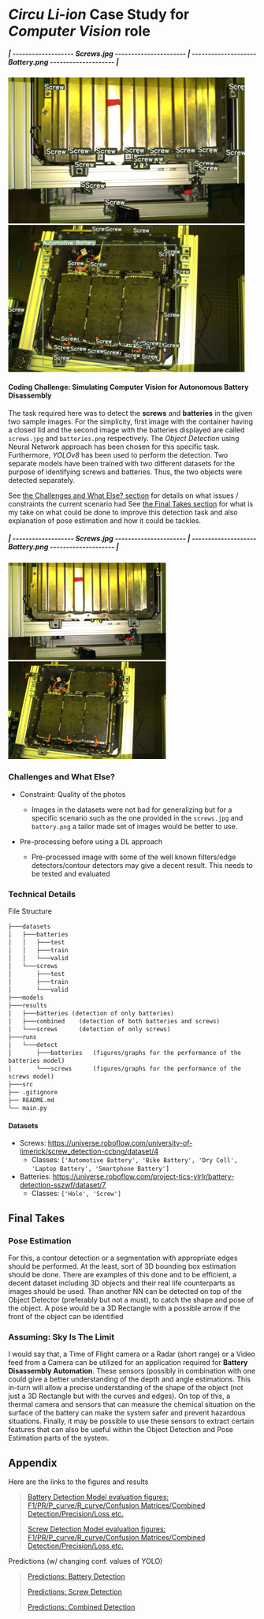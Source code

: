 
# *Circu Li-ion* Case Study for *Computer Vision* role
##### | -------------------  Screws.jpg  ---------------------- | --------------------  Battery.png  -------------------- |
<img src="https://github.com/enverbashirov/Object-Detection-Screws-and-Batteries/blob/master/results/combined/screws.jpg?raw=true" width="480"/> <img src="https://github.com/enverbashirov/Object-Detection-Screws-and-Batteries/blob/master/results/combined/batteries.jpg?raw=true" width="480"/>

#### Coding Challenge: Simulating Computer Vision for Autonomous Battery Disassembly
The task required here was to detect the **screws** and **batteries** in the given two sample images. For the simplicity, first image with the container having a closed lid and the second image with the batteries displayed are called `screws.jpg` and `batteries.png` respectively. The *Object Detection* using Neural Network approach has been chosen for this specific task. Furthermore, *YOLOv8* has been used to perform the detection. Two separate models have been trained with two different datasets for the purpose of identifying screws and batteries. Thus, the two objects were detected separately.

See [the Challenges and What Else? section](#challenges-and-hat-else?) for details on what issues / constraints the current scenario had
See [the Final Takes section](#final-takes) for what is my take on what could be done to improve this detection task and also explanation of pose estimation and how it could be tackles.

##### | -------------------  Screws.jpg  ---------------------- | --------------------  Battery.png  -------------------- |
<img src="https://github.com/enverbashirov/Object-Detection-Screws-and-Batteries/blob/master/datasets/screws.jpg?raw=true" width="320"/> <img src="https://github.com/enverbashirov/Object-Detection-Screws-and-Batteries/blob/master/datasets/battery.png?raw=true" width="320"/>

### Challenges and What Else?
- Constraint: Quality of the photos
	- Images in the datasets were not bad for generalizing but for a specific scenario such as the one provided in the `screws.jpg` and `battery.png` a tailor made set of images would be better to use. 

- Pre-processing before using a DL approach
	- Pre-processed image with some of the well known filters/edge detectors/contour detectors may give a decent result. This needs to be tested and evaluated


### Technical Details
File Structure
```
├───datasets
│   ├───batteries
│   │   ├───test
│   │   ├───train
│   │   └───valid
│   └───screws
│       ├───test
│       ├───train
│       └───valid
├───models
├───results
│   ├───batteries (detection of only batteries)
│   ├───combined 	(detection of both batteries and screws)
│   └───screws 		(detection of only screws)
├───runs
│   └───detect
│       ├───batteries	(figures/graphs for the performance of the batteries model)
│       └───screws		(figures/graphs for the performance of the screws model)
├───src
├── .gitignore
├── README.md
└── main.py
```
#### Datasets
- Screws: https://universe.roboflow.com/university-of-limerick/screw_detection-ccbng/dataset/4
	- Classes:  `['Automotive Battery', 'Bike Battery', 'Dry Cell', 'Laptop Battery', 'Smartphone Battery'] `
- Batteries: https://universe.roboflow.com/project-tics-ylrlr/battery-detection-sszwf/dataset/7
	- Classes:  `['Hole', 'Screw']`

## Final Takes

### Pose Estimation
For this, a contour detection or a segmentation with appropriate edges should be performed. At the least, sort of 3D bounding box estimation should be done. There are examples of this done and to be efficient, a decent dataset including 3D objects and their real life counterparts as images should be used. Than another NN can be detected on top of the Object Detector (preferably but not a must), to catch the shape and pose of the object. A pose would be a 3D Rectangle with a possible arrow if the front of the object can be identified

### Assuming: Sky Is The Limit
I would say that, a Time of Flight camera or a Radar (short range) or a Video feed from a Camera can be utilized for an application required for **Battery Disassembly Automation**. These sensors (possibly in combination with one could give a better understanding of the depth and angle estimations. This in-turn will allow a precise understanding of the shape of the object (not just a 3D Rectangle but with the curves and edges). On top of this, a thermal camera and sensors that can measure the chemical situation on the surface of the battery can make the system safer and prevent hazardous situations. Finally, it may be possible to use these sensors to extract certain features that can also be useful within the Object Detection and Pose Estimation parts of the system.

## Appendix
Here are the links to the figures and results

> [Battery Detection Model evaluation figures: F1/PR/P_curve/R_curve/Confusion Matrices/Combined Detection/Precision/Loss etc.](https://github.com/enverbashirov/Object-Detection-Screws-and-Batteries/tree/master/runs/detect/batteries)
> 
> [Screw Detection Model evaluation figures: F1/PR/P_curve/R_curve/Confusion Matrices/Combined Detection/Precision/Loss etc.](https://github.com/enverbashirov/Object-Detection-Screws-and-Batteries/tree/master/runs/detect/screws)

Predictions (w/ changing conf. values of YOLO)
> [Predictions: Battery Detection](https://github.com/enverbashirov/Object-Detection-Screws-and-Batteries/tree/master/results/batteries)
> 
> [Predictions: Screw Detection](https://github.com/enverbashirov/Object-Detection-Screws-and-Batteries/tree/master/results/screws)
> 
> [Predictions: Combined Detection](https://github.com/enverbashirov/Object-Detection-Screws-and-Batteries/tree/master/results/combined)


